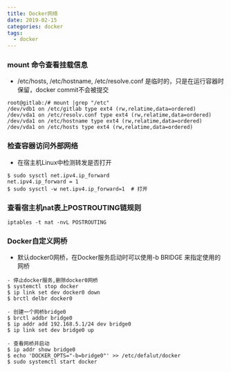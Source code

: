 ```yaml
---
title: Docker网络
date: 2019-02-15
categories: docker 
tags:
  - docker
---
```


### mount 命令查看挂载信息
- /etc/hosts, /etc/hostname, /etc/resolve.conf 是临时的，只是在运行容器时保留，docker commit不会被提交

```
root@gitlab:/# mount |grep "/etc" 
/dev/vdb1 on /etc/gitlab type ext4 (rw,relatime,data=ordered)
/dev/vda1 on /etc/resolv.conf type ext4 (rw,relatime,data=ordered) 
/dev/vda1 on /etc/hostname type ext4 (rw,relatime,data=ordered) 
/dev/vda1 on /etc/hosts type ext4 (rw,relatime,data=ordered) 

```
<!--more-->

### 检查容器访问外部网络
- 在宿主机Linux中检测转发是否打开

```
$ sudo sysctl net.ipv4.ip_forward
net.ipv4.ip_forward = 1
$ sudo sysctl -w net.ipv4.ip_forward=1  # 打开

```

### 查看宿主机nat表上POSTROUTING链规则

```
iptables -t nat -nvL POSTROUTING
```

### Docker自定义网桥
- 默认docker0网桥，在Docker服务启动时可以使用-b BRIDGE 来指定使用的网桥

```
- 停止docker服务,删除docker0网桥
$ systemctl stop docker
$ ip link set dev docker0 down
$ brctl delbr docker0

- 创建一个网桥bridge0
$ brctl addbr bridge0
$ ip addr add 192.168.5.1/24 dev bridge0
$ ip link set dev bridge0 up

- 查看网桥并启动
$ ip addr show bridge0
$ echo 'DOCKER_OPTS="-b=bridge0"' >> /etc/defalut/docker
$ sudo systemctl start docker
```
